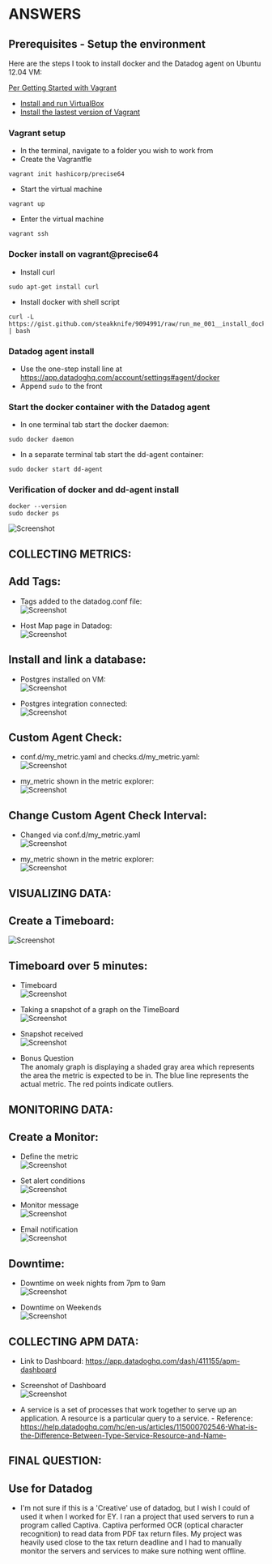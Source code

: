 # ANSWERS

## Prerequisites - Setup the environment
Here are the steps I took to install docker and the Datadog agent on Ubuntu 12.04 VM:

[Per Getting Started with Vagrant](https://www.vagrantup.com/intro/getting-started/index.html)
- [Install and run VirtualBox](https://www.virtualbox.org/)
- [Install the lastest version of Vagrant](https://www.vagrantup.com/downloads.html)

### Vagrant setup
- In the terminal, navigate to a folder you wish to work from
- Create the Vagrantfle
```
vagrant init hashicorp/precise64
```
- Start the virtual machine
```
vagrant up
```
- Enter the virtual machine
```
vagrant ssh
```

### Docker install on vagrant@precise64
- Install curl
```
sudo apt-get install curl
```

- Install docker with shell script
```
curl -L https://gist.github.com/steakknife/9094991/raw/run_me_001__install_docker_and_fixes.sh | bash
```

### Datadog agent install
- Use the one-step install line at https://app.datadoghq.com/account/settings#agent/docker
- Append ``sudo`` to the front

### Start the docker container with the Datadog agent
- In one terminal tab start the docker daemon:
```
sudo docker daemon
```
- In a separate terminal tab start the dd-agent container:
```
sudo docker start dd-agent
```

### Verification of docker and dd-agent install
```
docker --version
sudo docker ps
```
![Screenshot](/screenshots/01_dd-agent_installed.png?raw=true "Install Verification")

## COLLECTING METRICS:

## Add Tags:
- Tags added to the datadog.conf file:<br/>
![Screenshot](/screenshots/02_datadog.conf.png?raw=true "datadog.conf")

- Host Map page in Datadog:<br/>
![Screenshot](/screenshots/02_host_map_page.png?raw=true "Host Map page")

## Install and link a database:
- Postgres installed on VM:<br/>
![Screenshot](/screenshots/03_postgres_installed.png?raw=true "Postgre installed")

- Postgres integration connected:<br/>
![Screenshot](/screenshots/03_postgres_integration.png?raw=true "Postgre integration")

## Custom Agent Check:
- conf.d/my_metric.yaml and checks.d/my\_metric.yaml:<br/>
![Screenshot](/screenshots/04_yaml_py_files.png?raw=true "yaml and py files")

- my_metric shown in the metric explorer:<br/>
![Screenshot](/screenshots/04_metric_explorer.png?raw=true "yaml and py files")

## Change Custom Agent Check Interval:
- Changed via conf.d/my_metric.yaml<br/>
![Screenshot](/screenshots/05_yaml_file.png?raw=true "yaml file")

- my_metric shown in the metric explorer:<br/>
![Screenshot](/screenshots/05_metric_explorer.png?raw=true "yaml and py files")

## VISUALIZING DATA:

## Create a Timeboard:
![Screenshot](/screenshots/06_TimeBoard.png?raw=true "TimeBoard")

## Timeboard over 5 minutes:
- Timeboard<br/>
![Screenshot](/screenshots/07_TimeBoard.png?raw=true "TimeBoard")

- Taking a snapshot of a graph on the TimeBoard<br/>
![Screenshot](/screenshots/07_TakeSnapshot.png?raw=true "Snapshot")

- Snapshot received<br/>
![Screenshot](/screenshots/07_SnapshotReceived.png?raw=true "Snapshot")

- Bonus Question<br/>
The anomaly graph is displaying a shaded gray area which represents the area the metric is expected to be in.  The blue line represents the actual metric.  The red points indicate outliers.

## MONITORING DATA:

## Create a Monitor:
- Define the metric<br/>
![Screenshot](/screenshots/08_DefineMetric.png?raw=true "Define Metric")

- Set alert conditions<br/>
![Screenshot](/screenshots/08_SetAlertConditions.png?raw=true "Set alert conditions")

- Monitor message<br/>
![Screenshot](/screenshots/08_MonitorMessage.png?raw=true "Monitor message")

- Email notification<br/>
![Screenshot](/screenshots/08_EmailNotification.png?raw=true "Email notification")

## Downtime:
- Downtime on week nights from 7pm to 9am<br/>
![Screenshot](/screenshots/09_DowntimeNights.png?raw=true "Downtime")

- Downtime on Weekends<br/>
![Screenshot](/screenshots/09_DowntimeWeekends.png?raw=true "Downtime")

## COLLECTING APM DATA:

- Link to Dashboard: https://app.datadoghq.com/dash/411155/apm-dashboard

- Screenshot of Dashboard<br/>
![Screenshot](/screenshots/10_APMDashboard.png?raw=true "APM Dashboard")

- A service is a set of processes that work together to serve up an application.  A resource is a particular query to a service. - Reference: https://help.datadoghq.com/hc/en-us/articles/115000702546-What-is-the-Difference-Between-Type-Service-Resource-and-Name-

## FINAL QUESTION:

## Use for Datadog

- I'm not sure if this is a 'Creative' use of datadog, but I wish I could of used it when I worked for EY.  I ran a project that used servers to run a program called Captiva.  Captiva performed OCR (optical character recognition) to read data from PDF tax return files.  My project was heavily used close to the tax return deadline and I had to manually monitor the servers and services to make sure nothing went offline.
